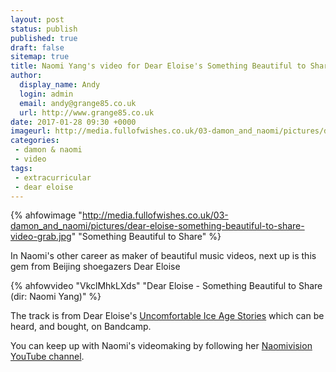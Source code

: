 ```yaml
---
layout: post
status: publish
published: true
draft: false
sitemap: true
title: Naomi Yang's video for Dear Eloise's Something Beautiful to Share
author:
  display_name: Andy
  login: admin
  email: andy@grange85.co.uk
  url: http://www.grange85.co.uk
date: 2017-01-28 09:30 +0000
imageurl: http://media.fullofwishes.co.uk/03-damon_and_naomi/pictures/dear-eloise-something-beautiful-to-share-video-grab.jpg
categories:
 - damon & naomi
 - video
tags:
 - extracurricular
 - dear eloise
---
```

{% ahfowimage "http://media.fullofwishes.co.uk/03-damon_and_naomi/pictures/dear-eloise-something-beautiful-to-share-video-grab.jpg" "Something Beautiful to Share" %}
<p class="lead">In Naomi's other career as maker of beautiful music videos, next up is this gem from Beijing shoegazers Dear Eloise</p>
{% ahfowvideo "VkclMhkLXds" "Dear Eloise - Something Beautiful to Share (dir: Naomi Yang)" %}
<p>The track is from Dear Eloise's <a href="http://downloads.maybemars.org/album/uncontrollable-ice-age-stories">Uncomfortable Ice Age Stories</a> which can be heard, and bought, on Bandcamp.</p>
<p>You can keep up with Naomi's videomaking by following her <a href="https://www.youtube.com/channel/UClb6jZrvECBrjF2575Lhs5A">Naomivision YouTube channel</a>. 
